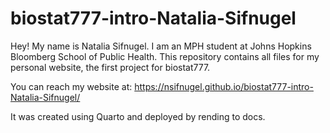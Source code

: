 # biostat777-intro-Natalia-Sifnugel

Hey! My name is Natalia Sifnugel. I am an MPH student at Johns Hopkins Bloomberg School of Public Health. This repository contains all files for my personal website, the first project for biostat777.

You can reach my website at: <https://nsifnugel.github.io/biostat777-intro-Natalia-Sifnugel/>

It was created using Quarto and deployed by rending to docs.  